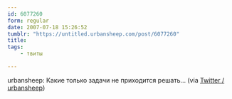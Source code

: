 ```yaml
---
id: 6077260
form: regular
date: 2007-07-18 15:26:52
tumblr: "https://untitled.urbansheep.com/post/6077260"
title:
tags:
    - твиты

---
```


<p>urbansheep: Какие только задачи не приходится решать&hellip; (via <a href="http://twitter.com/urbansheep/statuses/155652662">Twitter / urbansheep</a>)</p>

